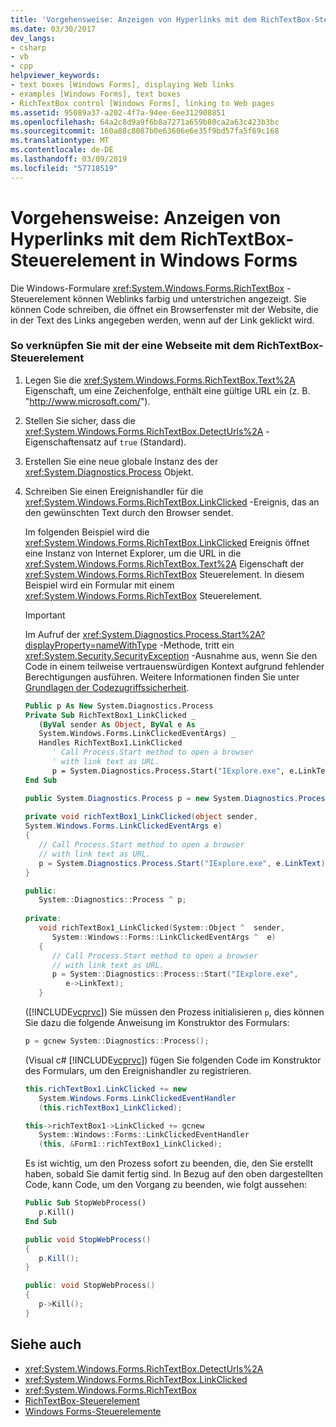 ```yaml
---
title: 'Vorgehensweise: Anzeigen von Hyperlinks mit dem RichTextBox-Steuerelement in Windows Forms'
ms.date: 03/30/2017
dev_langs:
- csharp
- vb
- cpp
helpviewer_keywords:
- text boxes [Windows Forms], displaying Web links
- examples [Windows Forms], text boxes
- RichTextBox control [Windows Forms], linking to Web pages
ms.assetid: 95089a37-a202-4f7a-94ee-6ee312908851
ms.openlocfilehash: 64a2c8d9a9f6b8a7271a659b80ca2a63c423b3bc
ms.sourcegitcommit: 160a88c8087b0e63606e6e35f9bd57fa5f69c168
ms.translationtype: MT
ms.contentlocale: de-DE
ms.lasthandoff: 03/09/2019
ms.locfileid: "57718519"
---
```

# <a name="how-to-display-web-style-links-with-the-windows-forms-richtextbox-control"></a>Vorgehensweise: Anzeigen von Hyperlinks mit dem RichTextBox-Steuerelement in Windows Forms
Die Windows-Formulare <xref:System.Windows.Forms.RichTextBox> -Steuerelement können Weblinks farbig und unterstrichen angezeigt. Sie können Code schreiben, die öffnet ein Browserfenster mit der Website, die in der Text des Links angegeben werden, wenn auf der Link geklickt wird.  
  
### <a name="to-link-to-a-web-page-with-the-richtextbox-control"></a>So verknüpfen Sie mit der eine Webseite mit dem RichTextBox-Steuerelement  
  
1.  Legen Sie die <xref:System.Windows.Forms.RichTextBox.Text%2A> Eigenschaft, um eine Zeichenfolge, enthält eine gültige URL ein (z. B. "http://www.microsoft.com/").  
  
2.  Stellen Sie sicher, dass die <xref:System.Windows.Forms.RichTextBox.DetectUrls%2A> -Eigenschaftensatz auf `true` (Standard).  
  
3.  Erstellen Sie eine neue globale Instanz des der <xref:System.Diagnostics.Process> Objekt.  
  
4.  Schreiben Sie einen Ereignishandler für die <xref:System.Windows.Forms.RichTextBox.LinkClicked> -Ereignis, das an den gewünschten Text durch den Browser sendet.  
  
     Im folgenden Beispiel wird die <xref:System.Windows.Forms.RichTextBox.LinkClicked> Ereignis öffnet eine Instanz von Internet Explorer, um die URL in die <xref:System.Windows.Forms.RichTextBox.Text%2A> Eigenschaft der <xref:System.Windows.Forms.RichTextBox> Steuerelement. In diesem Beispiel wird ein Formular mit einem <xref:System.Windows.Forms.RichTextBox> Steuerelement.  
  
    > [!IMPORTANT]
    >  Im Aufruf der <xref:System.Diagnostics.Process.Start%2A?displayProperty=nameWithType> -Methode, tritt ein <xref:System.Security.SecurityException> -Ausnahme aus, wenn Sie den Code in einem teilweise vertrauenswürdigen Kontext aufgrund fehlender Berechtigungen ausführen. Weitere Informationen finden Sie unter [Grundlagen der Codezugriffssicherheit](../../misc/code-access-security-basics.md).  
  
    ```vb  
    Public p As New System.Diagnostics.Process  
    Private Sub RichTextBox1_LinkClicked _  
       (ByVal sender As Object, ByVal e As _  
       System.Windows.Forms.LinkClickedEventArgs) _  
       Handles RichTextBox1.LinkClicked  
          ' Call Process.Start method to open a browser  
          ' with link text as URL.  
          p = System.Diagnostics.Process.Start("IExplore.exe", e.LinkText)  
    End Sub  
    ```  
  
    ```csharp  
    public System.Diagnostics.Process p = new System.Diagnostics.Process();  
  
    private void richTextBox1_LinkClicked(object sender,   
    System.Windows.Forms.LinkClickedEventArgs e)  
    {  
       // Call Process.Start method to open a browser  
       // with link text as URL.  
       p = System.Diagnostics.Process.Start("IExplore.exe", e.LinkText);  
    }  
    ```  
  
    ```cpp  
    public:  
       System::Diagnostics::Process ^ p;  
  
    private:  
       void richTextBox1_LinkClicked(System::Object ^  sender,  
          System::Windows::Forms::LinkClickedEventArgs ^  e)  
       {  
          // Call Process.Start method to open a browser  
          // with link text as URL.  
          p = System::Diagnostics::Process::Start("IExplore.exe",  
             e->LinkText);  
       }  
    ```  
  
     ([!INCLUDE[vcprvc](../../../../includes/vcprvc-md.md)]) Sie müssen den Prozess initialisieren `p`, dies können Sie dazu die folgende Anweisung im Konstruktor des Formulars:  
  
    ```cpp  
    p = gcnew System::Diagnostics::Process();  
    ```  
  
     (Visual c# [!INCLUDE[vcprvc](../../../../includes/vcprvc-md.md)]) fügen Sie folgenden Code im Konstruktor des Formulars, um den Ereignishandler zu registrieren.  
  
    ```csharp  
    this.richTextBox1.LinkClicked += new   
       System.Windows.Forms.LinkClickedEventHandler  
       (this.richTextBox1_LinkClicked);  
    ```  
  
    ```cpp  
    this->richTextBox1->LinkClicked += gcnew  
       System::Windows::Forms::LinkClickedEventHandler  
       (this, &Form1::richTextBox1_LinkClicked);  
    ```  
  
     Es ist wichtig, um den Prozess sofort zu beenden, die, den Sie erstellt haben, sobald Sie damit fertig sind. In Bezug auf den oben dargestellten Code, kann Code, um den Vorgang zu beenden, wie folgt aussehen:  
  
    ```vb  
    Public Sub StopWebProcess()  
       p.Kill()  
    End Sub  
    ```  
  
    ```csharp  
    public void StopWebProcess()  
    {  
       p.Kill();  
    }  
    ```  
  
    ```cpp  
    public: void StopWebProcess()  
    {  
       p->Kill();  
    }  
    ```  
  
## <a name="see-also"></a>Siehe auch
- <xref:System.Windows.Forms.RichTextBox.DetectUrls%2A>
- <xref:System.Windows.Forms.RichTextBox.LinkClicked>
- <xref:System.Windows.Forms.RichTextBox>
- [RichTextBox-Steuerelement](richtextbox-control-windows-forms.md)
- [Windows Forms-Steuerelemente](controls-to-use-on-windows-forms.md)
